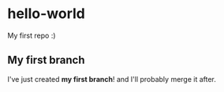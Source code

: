 # hello-world
My first repo :)

## My first branch

I've just created **my first branch**! and I'll probably merge it after.
